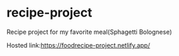 # recipe-project
Recipe project for my favorite meal(Sphagetti Bolognese)


Hosted link:https://foodrecipe-project.netlify.app/

